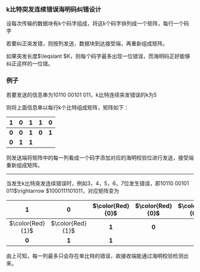 ### k比特突发连续错误海明码纠错设计

设每次传输的数据块有k个码字组成，将这k个码字排列成一个矩阵，每行一个码字

若要纠正突发错，则按列发送，数据块到达接受端，再重新组成矩阵。

如果突发长度$\leqslant $K，则每个码字最多出现一位错误，而海明码正好能够纠正这样的一位错。

### 例子


若要发送的信息串为10110 00101 011，k比特连续突发错误的k为5

则将上面信息串以每行k个比特组成矩阵，矩阵如下：

| **1** | **0** | **1** | **1** | **0** |
| :---: | :---: | :---: | :---: | :---: |
| **0** | **0** | **1** | **0** | **1** |
| **0** | **1** | **1** |       |       |

则发送端将矩阵中的每一列看成一个码字添加对应的海明校验位进行发送，接受端重新组成矩阵。

------

当发生k比特突发连续错误时，例如3，4，5，6，7位发生错误，即10110 00101 011$\rightarrow $1000111101011，对应矩阵变为

| **1** | **0** | $\color{Red}{0}$ | $\color{Red}{0}$ | $\color{Red}{0}$ |
| :---: | :---: | :---: | :---: | :---: |
| $\color{Red}{1}$ | $\color{Red}{1}$ | **1** | **0** | **1** |
| **0** | **1** | **1** |       |       |

由上可知，每一列最多只会存在单比特的错误，故接收端能通过海明校验检测出来。
